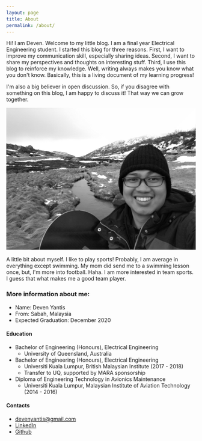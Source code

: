 ```yaml
---
layout: page
title: About
permalink: /about/
---
```


Hi! I am Deven. Welcome to my little blog. I am a final year Electrical Engineering student. I started this blog for three reasons. First, I want to improve my communication skill, especially sharing ideas. Second, I want to share my perspectives and thoughts on interesting stuff. Third, I use this blog to reinforce my knowledge. Well, writing always makes you know what you don't know. Basically, this is a living document of my learning progress!

I'm also a big believer in open discussion. So, if you disagree with something on this blog, I am happy to discuss it! That way we can grow together.

![image](/assets/images/me.jpg)

A little bit about myself. I like to play sports! Probably, I am average in everything except swimming. My mom did send me to a swimming lesson once, but, I'm more into football. Haha. I am more interested in team sports. I guess that what makes me a good team player. 

### More information about me:

- Name: Deven Yantis
- From: Sabah, Malaysia
- Expected Graduation: December 2020

#### Education
- Bachelor of Engineering (Honours), Electrical Engineering
  - University of Queensland, Australia
- Bachelor of Engineering (Honours), Electrical Engineering
  - Universiti Kuala Lumpur, British Malaysian Institute (2017 - 2018)
  - Transfer to UQ, supported by MARA sponsorship
- Diploma of Engineering Technology in Avionics Maintenance
  - Universiti Kuala Lumpur, Malaysian Institute of Aviation Technology (2014 - 2016)

#### Contacts

- [devenyantis@gmail.com](mailto:devenyantis@gmail.com)
- [LinkedIn](https://www.linkedin.com/in/devenyantis/)
- [Github](https://github.com/devennn)
